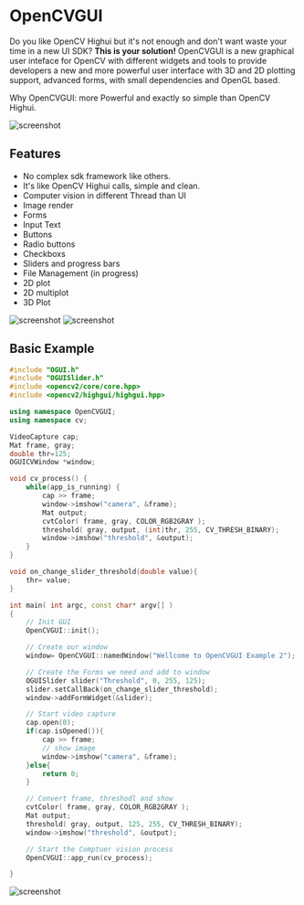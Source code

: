 # OpenCVGUI
Do you like OpenCV Highui but it's not enough and don't want waste your time
in a new UI SDK? **This is  your solution!**
OpenCVGUI is a new graphical user inteface for OpenCV with different 
widgets and tools to provide developers a new and more powerful 
user interface with 3D and 2D plotting support, advanced forms, 
with small dependencies and OpenGL based.

Why OpenCVGUI: more Powerful and exactly so simple than OpenCV Highui.

![screenshot](https://github.com/damiles/OpenCVGUI/raw/master/resources/screenshot.png)

## Features

* No complex sdk framework like others. 
* It's like OpenCV Highui calls, simple and clean.
* Computer vision in different Thread than UI
* Image render
* Forms
* Input Text
* Buttons
* Radio buttons
* Checkboxs
* Sliders and progress bars
* File Management (in progress)
* 2D plot
* 2D multiplot
* 3D Plot

![screenshot](https://github.com/damiles/OpenCVGUI/raw/master/resources/2dplot.png)
![screenshot](https://github.com/damiles/OpenCVGUI/raw/master/resources/2dmultiplot.png)

## Basic Example

```c++
#include "OGUI.h"
#include "OGUISlider.h"
#include <opencv2/core/core.hpp>
#include <opencv2/highgui/highgui.hpp>

using namespace OpenCVGUI;
using namespace cv;

VideoCapture cap;
Mat frame, gray;
double thr=125;
OGUICVWindow *window;

void cv_process() {
    while(app_is_running) {
        cap >> frame;
        window->imshow("camera", &frame);
        Mat output;
        cvtColor( frame, gray, COLOR_RGB2GRAY );
        threshold( gray, output, (int)thr, 255, CV_THRESH_BINARY);
        window->imshow("threshold", &output);
    }
}

void on_change_slider_threshold(double value){
    thr= value;
}

int main( int argc, const char* argv[] )
{
    // Init GUI
    OpenCVGUI::init();

    // Create our window
    window= OpenCVGUI::namedWindow("Wellcome to OpenCVGUI Example 2");

    // Create the Forms we need and add to window
    OGUISlider slider("Threshold", 0, 255, 125);
    slider.setCallBack(on_change_slider_threshold);
    window->addFormWidget(&slider);

    // Start video capture
    cap.open(0);
    if(cap.isOpened()){
        cap >> frame;
        // show image
        window->imshow("camera", &frame);
    }else{
        return 0;
    }

    // Convert frame, threshodl and show
    cvtColor( frame, gray, COLOR_RGB2GRAY );
    Mat output;
    threshold( gray, output, 125, 255, CV_THRESH_BINARY);
    window->imshow("threshold", &output);

    // Start the Comptuer vision process
    OpenCVGUI::app_run(cv_process);

}    
```

![screenshot](https://github.com/damiles/OpenCVGUI/raw/master/resources/basic_sample.png)